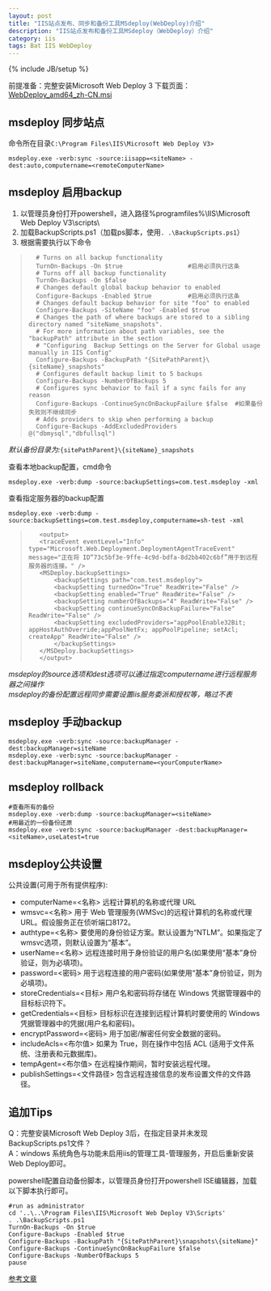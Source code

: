 ```yaml
---
layout: post
title: "IIS站点发布、同步和备份工具MSdeploy(WebDeploy)介绍"
description: "IIS站点发布和备份工具MSdeploy（WebDeploy）介绍"
category: iis
tags: Bat IIS WebDeploy
---
```

{% include JB/setup %}


前提准备：完整安装Microsoft Web Deploy 3
下载页面：[WebDeploy_amd64_zh-CN.msi](http://www.iis.net/downloads/microsoft/web-deploy)

## msdeploy 同步站点
命令所在目录`C:\Program Files\IIS\Microsoft Web Deploy V3>`

    msdeploy.exe -verb:sync -source:iisapp=<siteName> -dest:auto,computername=<remoteComputerName>

## msdeploy 启用backup

1. 以管理员身份打开powershell，进入路径%programfiles%\IIS\Microsoft Web Deploy V3\scripts\
2. 加载BackupScripts.ps1（加载ps脚本，使用`. .\BackupScripts.ps1`）
3. 根据需要执行以下命令

>       # Turns on all backup functionality
>       TurnOn-Backups -On $true                  #启用必须执行这条
>       # Turns off all backup functionality
>       TurnOn-Backups -On $false
>       # Changes default global backup behavior to enabled
>       Configure-Backups -Enabled $true          #启用必须执行这条
>       # Changes default backup behavior for site "foo" to enabled
>       Configure-Backups -SiteName "foo" -Enabled $true
>       # Changes the path of where backups are stored to a sibling directory named "siteName_snapshots".  
>       # For more information about path variables, see the "backupPath" attribute in the section 
>       # "Configuring  Backup Settings on the Server for Global usage manually in IIS Config"
>       Configure-Backups -BackupPath "{SitePathParent}\{siteName}_snapshots"
>       # Configures default backup limit to 5 backups
>       Configure-Backups -NumberOfBackups 5
>       # Configures sync behavior to fail if a sync fails for any reason
>       Configure-Backups -ContinueSyncOnBackupFailure $false  #如果备份失败则不继续同步
>       # Adds providers to skip when performing a backup
>       Configure-Backups -AddExcludedProviders @("dbmysql","dbfullsql")

*默认备份目录为:*`{sitePathParent}\{siteName}_snapshots`

查看本地backup配置，cmd命令
        
    msdeploy.exe -verb:dump -source:backupSettings=com.test.msdeploy -xml
        
查看指定服务器的backup配置

    msdeploy.exe -verb:dump -source:backupSettings=com.test.msdeploy,computername=sh-test -xml

>        <output>  
>        <traceEvent eventLevel="Info" type="Microsoft.Web.Deployment.DeploymentAgentTraceEvent" message="正在将 ID“73c5bf3e-9ffe-4c9d-bdfa-8d2bb402c6bf”用于到远程服务器的连接。" />  
>        <MSDeploy.backupSettings>  
>            <backupSettings path="com.test.msdeploy">  
>            <backupSetting turnedOn="True" ReadWrite="False" />  
>            <backupSetting enabled="True" ReadWrite="False" />  
>            <backupSetting numberOfBackups="4" ReadWrite="False" />  
>            <backupSetting continueSyncOnBackupFailure="False" ReadWrite="False" />  
>            <backupSetting excludedProviders="appPoolEnable32Bit; appHostAuthOverride;appPoolNetFx; appPoolPipeline; setAcl; createApp" ReadWrite="False" />  
>            </backupSettings>  
>        </MSDeploy.backupSettings>  
>        </output>  
        

*msdeploy的source选项和dest选项可以通过指定computername进行远程服务器之间操作*  
*msdeploy的备份配置远程同步需要设置iis服务委派和授权等，略过不表*

## msdeploy 手动backup

    msdeploy.exe -verb:sync -source:backupManager -dest:backupManager=siteName
    msdeploy.exe -verb:sync -source:backupManager -dest:backupManager=siteName,computername=<yourComputerName>

## msdeploy rollback

    #查看所有的备份
    msdeploy.exe -verb:dump -source:backupManager=<siteName>
    #用最近的一份备份还原
    msdeploy.exe -verb:sync -source:backupManager -dest:backupManager=<siteName>,useLatest=true

## msdeploy公共设置

公共设置(可用于所有提供程序):

* computerName=<名称>         远程计算机的名称或代理 URL
* wmsvc=<名称>                用于 Web 管理服务(WMSvc)的远程计算机的名称或代理 URL。假设服务正在侦听端口8172。
* authtype=<名称>             要使用的身份验证方案。默认设置为“NTLM”。如果指定了wmsvc选项，则默认设置为“基本”。
* userName=<名称>             远程连接时用于身份验证的用户名(如果使用“基本”身份验证，则为必填项)。
* password=<密码>             用于远程连接的用户密码(如果使用“基本”身份验证，则为必填项)。
* storeCredentials=<目标>     用户名和密码将存储在 Windows 凭据管理器中的目标标识符下。
* getCredentials=<目标>       目标标识在连接到远程计算机时要使用的 Windows凭据管理器中的凭据(用户名和密码)。
* encryptPassword=<密码>      用于加密/解密任何安全数据的密码。
* includeAcls=<布尔值>        如果为 True，则在操作中包括 ACL (适用于文件系统、注册表和元数据库)。
* tempAgent=<布尔值>          在远程操作期间，暂时安装远程代理。
* publishSettings=<文件路径>  包含远程连接信息的发布设置文件的文件路径。


## 追加Tips

Q：完整安装Microsoft Web Deploy 3后，在指定目录并未发现BackupScripts.ps1文件？  
A：windows 系统角色与功能未启用iis的管理工具-管理服务，开启后重新安装Web Deploy即可。

powershell配置自动备份脚本，以管理员身份打开powershell ISE编辑器，加载以下脚本执行即可。

    #run as administrator
    cd '..\..\Program Files\IIS\Microsoft Web Deploy V3\Scripts'
    . .\BackupScripts.ps1
    TurnOn-Backups -On $true
    Configure-Backups -Enabled $true
    Configure-Backups -BackupPath "{SitePathParent}\snapshots\{siteName}"
    Configure-Backups -ContinueSyncOnBackupFailure $false
    Configure-Backups -NumberOfBackups 5
    pause

[参考文章](http://www.iis.net/learn/publish/using-web-deploy/web-deploy-automatic-backups)